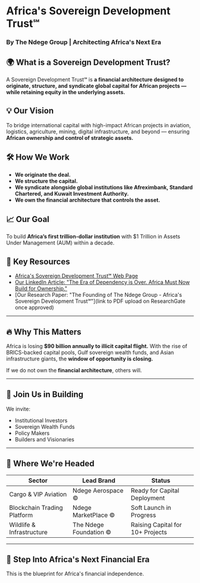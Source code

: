 # Africa's Sovereign Development Trust℠  
### By The Ndege Group | Architecting Africa's Next Era  

## 🌍 What is a Sovereign Development Trust?  
A Sovereign Development Trust℠ is **a financial architecture designed to originate, structure, and syndicate global capital for African projects — while retaining equity in the underlying assets.**  

## 💡 Our Vision  
To bridge international capital with high-impact African projects in aviation, logistics, agriculture, mining, digital infrastructure, and beyond — ensuring **African ownership and control of strategic assets.**  

## 🛠️ How We Work  
- **We originate the deal.**  
- **We structure the capital.**  
- **We syndicate alongside global institutions like Afreximbank, Standard Chartered, and Kuwait Investment Authority.**  
- **We own the financial architecture that controls the asset.**  

## 📈 Our Goal  
To build **Africa’s first trillion-dollar institution** with $1 Trillion in Assets Under Management (AUM) within a decade.  

## 🔗 Key Resources  
- [Africa's Sovereign Development Trust℠ Web Page](https://www.ndege.co.ke/africas-sovereign-development-trust)  
- [Our LinkedIn Article: "The Era of Dependency is Over. Africa Must Now Build for Ownership."](https://www.linkedin.com/pulse/africas-sovereign-development-trust)  
- [Our Research Paper: "The Founding of The Ndege Group - Africa's Sovereign Development Trust℠"](link to PDF upload on ResearchGate once approved)  

---

## 🔥 Why This Matters  
Africa is losing **$90 billion annually to illicit capital flight.** With the rise of BRICS-backed capital pools, Gulf sovereign wealth funds, and Asian infrastructure giants, the **window of opportunity is closing.**  

If we do not own the **financial architecture**, others will.  

---

## 🤝 Join Us in Building  
We invite:  
- Institutional Investors  
- Sovereign Wealth Funds  
- Policy Makers  
- Builders and Visionaries  

---

## 📍 Where We're Headed  
| Sector                  | Lead Brand                 | Status         |
|----------------|--------------------|--------------------|
| Cargo & VIP Aviation | Ndege Aerospace © | Ready for Capital Deployment |
| Blockchain Trading Platform | Ndege MarketPlace © | Soft Launch in Progress |
| Wildlife & Infrastructure | The Ndege Foundation © | Raising Capital for 10+ Projects |

---

## 👑 Step Into Africa's Next Financial Era 

This is the blueprint for Africa's financial independence.

 

